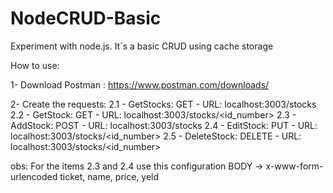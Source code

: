 # NodeCRUD-Basic
Experiment with node.js. It`s a basic CRUD using cache storage

How to use: 

1- Download Postman : https://www.postman.com/downloads/

2- Create the requests:
   2.1 - GetStocks:   GET    - URL: localhost:3003/stocks
   2.2 - GetStock:    GET    - URL: localhost:3003/stocks/<id_number>
   2.3 - AddStock:    POST   - URL: localhost:3003/stocks
   2.4 - EditStock:   PUT    - URL: localhost:3003/stocks/<id_number>
   2.5 - DeleteStock: DELETE - URL: localhost:3003/stocks/<id_number>
   
obs: For the items 2.3 and 2.4 use this configuration
BODY -> x-www-form-urlencoded 
ticket, name, price, yeld
